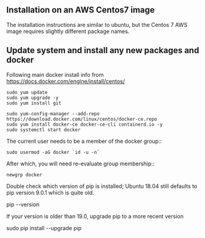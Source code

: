 ## Installation on an AWS Centos7 image

The installation instructions are similar to ubuntu, but the Centos 7 AWS image requires slightly different package names.

## Update system and install any new packages and docker

Following main docker install info from https://docs.docker.com/engine/install/centos/  

    sudo yum update
    sudo yum upgrade -y
    sudo yum install git

    sudo yum-config-manager --add-repo https://download.docker.com/linux/centos/docker-ce.repo
    sudo yum install docker-ce docker-ce-cli containerd.io -y
    sudo systemctl start docker



The current user needs to be a member of the docker group::

    sudo usermod -aG docker `id -u -n`

After which, you will need re-evaluate group membership::

    newgrp docker

Double check which version of pip is installed; Ubuntu 18.04 still defaults to pip version 9.0.1 which is quite old.

   pip --version
   
If your version is older than 19.0, upgrade pip to a more recent version

   sudo pip install --upgrade pip
